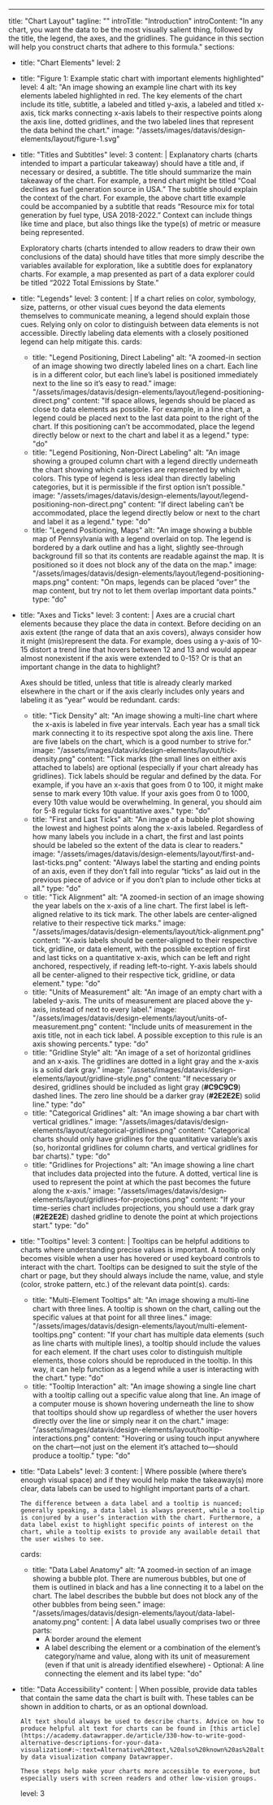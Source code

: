 ---
title: "Chart Layout"
tagline: ""
introTitle: "Introduction"
introContent: "In any chart, you want the data to be the most visually salient thing, followed by the title, the legend, the axes, and the gridlines. The guidance in this section will help you construct charts that adhere to this formula."
sections:
  - title: "Chart Elements"
    level: 2
  - title: "Figure 1: Example static chart with important elements highlighted"
    level: 4
    alt: "An image showing an example line chart with its key elements labeled highlighted in red. The key elements of the chart include its title, subtitle, a labeled and titled y-axis, a labeled and titled x-axis, tick marks connecting x-axis labels to their respective points along the axis line, dotted gridlines, and the two labeled lines that represent the data behind the chart."
    image: "/assets/images/datavis/design-elements/layout/figure-1.svg"
  - title: "Titles and Subtitles"
    level: 3
    content: |
       Explanatory charts (charts intended to impart a particular takeaway) should have a title and, if necessary or desired, a subtitle. The title should summarize the main takeaway of the chart. For example, a trend chart might be titled “Coal declines as fuel generation source in USA.” The subtitle should explain the context of the chart. For example, the above chart title example could be accompanied by a subtitle that reads “Resource mix for total generation by fuel type, USA 2018-2022.” Context can include things like time and place, but also things like the type(s) of metric or measure being represented.

       Exploratory charts (charts intended to allow readers to draw their own conclusions of the data) should have titles that more simply describe the variables available for exploration, like a subtitle does for explanatory charts. For example, a map presented as part of a data explorer could be titled “2022 Total Emissions by State.”
  - title: "Legends"
    level: 3
    content: |
      If a chart relies on color, symbology, size, patterns, or other visual cues beyond the data elements themselves to communicate meaning, a legend should explain those cues. Relying only on color to distinguish between data elements is not accessible. Directly labeling data elements with a closely positioned legend can help mitigate this.
    cards:
    - title: "Legend Positioning, Direct Labeling"
      alt: "A zoomed-in section of an image showing two directly labeled lines on a chart. Each line is in a different color, but each line’s label is positioned immediately next to the line so it’s easy to read."
      image: "/assets/images/datavis/design-elements/layout/legend-positioning-direct.png"
      content: "If space allows, legends should be placed as close to data elements as possible. For example, in a line chart, a legend could be placed next to the last data point to the right of the chart. If this positioning can’t be accommodated, place the legend directly below or next to the chart and label it as a legend."
      type: "do"
    - title: "Legend Positioning, Non-Direct Labeling"
      alt: "An image showing a grouped column chart with a legend directly underneath the chart showing which categories are represented by which colors. This type of legend is less ideal than directly labeling categories, but it is permissible if the first option isn’t possible."
      image: "/assets/images/datavis/design-elements/layout/legend-positioning-non-direct.png"
      content: "If direct labeling can’t be accommodated, place the legend directly below or next to the chart and label it as a legend."
      type: "do"
    - title: "Legend Positioning, Maps"
      alt: "An image showing a bubble map of Pennsylvania with a legend overlaid on top. The legend is bordered by a dark outline and has a light, slightly see-through background fill so that its contents are readable against the map. It is positioned so it does not block any of the data on the map."
      image: "/assets/images/datavis/design-elements/layout/legend-positioning-maps.png"
      content: "On maps, legends can be placed “over” the map content, but try not to let them overlap important data points."
      type: "do"
  - title: "Axes and Ticks"
    level: 3
    content: |
      Axes are a crucial chart elements because they place the data in context. Before deciding on an axis extent (the range of data that an axis covers), always consider how it might (mis)represent the data. For example, does using a y-axis of 10-15 distort a trend line that hovers between 12 and 13 and would appear almost nonexistent if the axis were extended to 0-15? Or is that an important change in the data to highlight?

      Axes should be titled, unless that title is already clearly marked elsewhere in the chart or if the axis clearly includes only years and labeling it as “year” would be redundant.
    cards:
    - title: "Tick Density"
      alt: "An image showing a multi-line chart where the x-axis is labeled in five year intervals. Each year has a small tick mark connecting it to its respective spot along the axis line. There are five labels on the chart, which is a good number to strive for."
      image: "/assets/images/datavis/design-elements/layout/tick-density.png"
      content: "Tick marks (the small lines on either axis attached to labels) are optional (especially if your chart already has gridlines). Tick labels should be regular and defined by the data. For example, if you have an x-axis that goes from 0 to 100, it might make sense to mark every 10th value. If your axis goes from 0 to 1000, every 10th value would be overwhelming. In general, you should aim for 5-8 regular ticks for quantitative axes."
      type: "do"
    - title: "First and Last Ticks"
      alt: "An image of a bubble plot showing the lowest and highest points along the x-axis labeled. Regardless of how many labels you include in a chart, the first and last points should be labeled so the extent of the data is clear to readers."
      image: "/assets/images/datavis/design-elements/layout/first-and-last-ticks.png"
      content: "Always label the starting and ending points of an axis, even if they don’t fall into regular “ticks” as laid out in the previous piece of advice or if you don’t plan to include other ticks at all."
      type: "do"
    - title: "Tick Alignment"
      alt: "A zoomed-in section of an image showing the year labels on the x-axis of a line chart. The first label is left-aligned relative to its tick mark. The other labels are center-aligned relative to their respective tick marks."
      image: "/assets/images/datavis/design-elements/layout/tick-alignment.png"
      content: "X-axis labels should be center-aligned to their respective tick, gridline, or data element, with the possible exception of first and last ticks on a quantitative x-axis, which can be left and right anchored, respectively, if reading left-to-right. Y-axis labels should all be center-aligned to their respective tick, gridline, or data element."
      type: "do"
    - title: "Units of Measurement"
      alt: "An image of an empty chart with a labeled y-axis. The units of measurement are placed above the y-axis, instead of next to every label."
      image: "/assets/images/datavis/design-elements/layout/units-of-measurement.png"
      content: "Include units of measurement in the axis title, not in each tick label. A possible exception to this rule is an axis showing percents."
      type: "do"
    - title: "Gridline Style"
      alt: "An image of a set of horizontal gridlines and an x-axis. The gridlines are dotted in a light gray and the x-axis is a solid dark gray."
      image: "/assets/images/datavis/design-elements/layout/gridline-style.png"
      content: "If necessary or desired, gridlines should be included as light gray (**#C9C9C9**) dashed lines. The zero line should be a darker gray (**#2E2E2E**) solid line."
      type: "do"
    - title: "Categorical Gridlines"
      alt: "An image showing a bar chart with vertical gridlines."
      image: "/assets/images/datavis/design-elements/layout/categorical-gridlines.png"
      content: "Categorical charts should only have gridlines for the quantitative variable’s axis (so, horizontal gridlines for column charts, and vertical gridlines for bar charts)."
      type: "do"
    - title: "Gridlines for Projections"
      alt: "An image showing a line chart that includes data projected into the future. A dotted, vertical line is used to represent the point at which the past becomes the future along the x-axis."
      image: "/assets/images/datavis/design-elements/layout/gridlines-for-projections.png"
      content: "If your time-series chart includes projections, you should use a dark gray (**#2E2E2E**) dashed gridline to denote the point at which projections start."
      type: "do"
  - title: "Tooltips"
    level: 3
    content: |
      Tooltips can be helpful additions to charts where understanding precise values is important. A tooltip only becomes visible when a user has hovered or used keyboard controls to interact with the chart. Tooltips can be designed to suit the style of the chart or page, but they should always include the name, value, and style (color, stroke pattern, etc.) of the relevant data point(s).
    cards:
    - title: "Multi-Element Tooltips"
      alt: "An image showing a multi-line chart with three lines. A tooltip is shown on the chart, calling out the specific values at that point for all three lines."
      image: "/assets/images/datavis/design-elements/layout/multi-element-tooltips.png"
      content: "If your chart has multiple data elements (such as line charts with multiple lines), a tooltip should include the values for each element. If the chart uses color to distinguish multiple elements, those colors should be reproduced in the tooltip. In this way, it can help function as a legend while a user is interacting with the chart."
      type: "do"
    - title: "Tooltip Interaction"
      alt: "An image showing a single line chart with a tooltip calling out a specific value along that line. An image of a computer mouse is shown hovering underneath the line to show that tooltips should show up regardless of whether the user hovers directly over the line or simply near it on the chart."
      image: "/assets/images/datavis/design-elements/layout/tooltip-interactions.png"
      content: "Hovering or using touch input anywhere on the chart—not just on the element it’s attached to—should produce a tooltip."
      type: "do"
  - title: "Data Labels"
    level: 3
    content: |
      Where possible (where there’s enough visual space) and if they would help make the takeaway(s) more clear, data labels can be used to highlight important parts of a chart.

        The difference between a data label and a tooltip is nuanced; generally speaking, a data label is always present, while a tooltip is conjured by a user’s interaction with the chart. Furthermore, a data label exist to highlight specific points of interest on the chart, while a tooltip exists to provide any available detail that the user wishes to see.
    cards:
    - title: "Data Label Anatomy"
      alt: "A zoomed-in section of an image showing a bubble plot. There are numerous bubbles, but one of them is outlined in black and has a line connecting it to a label on the chart. The label describes the bubble but does not block any of the other bubbles from being seen."
      image: "/assets/images/datavis/design-elements/layout/data-label-anatomy.png"
      content: |
         A data label usually comprises two or three parts:
         - A border around the element
         - A label describing the element or a combination of the element’s category/name and value, along with its unit of measurement (even if that unit is already identified elsewhere)
          - Optional: A line connecting the element and its label
      type: "do"
  - title: "Data Accessibility"
    content: |
      When possible, provide data tables that contain the same data the chart is built with. These tables can be shown in addition to charts, or as an optional download.

        Alt text should always be used to describe charts. Advice on how to produce helpful alt text for charts can be found in [this article](https://academy.datawrapper.de/article/330-how-to-write-good-alternative-descriptions-for-your-data-visualization#:~:text=Alternative%20text,%20also%20known%20as%20alt%20text,%20is%20a%20written) by data visualization company Datawrapper.

        These steps help make your charts more accessible to everyone, but especially users with screen readers and other low-vision groups.
    level: 3